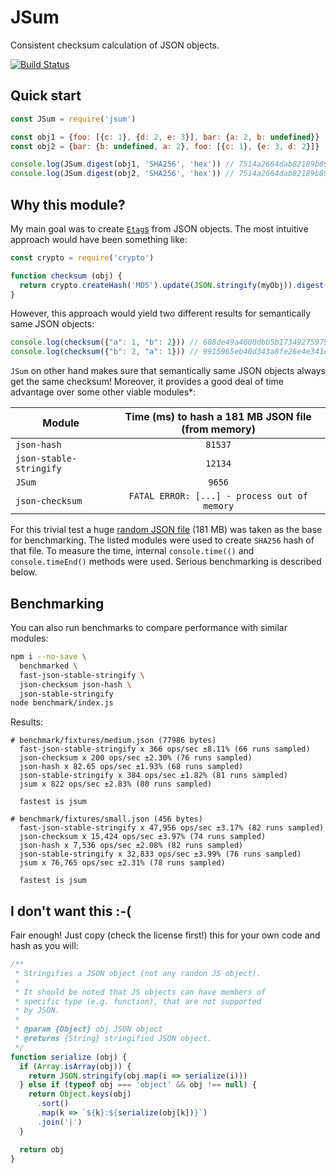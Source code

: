 # JSum
Consistent checksum calculation of JSON objects.

[![Build Status](https://travis-ci.org/fraunhoferfokus/JSum.svg?branch=master)](https://travis-ci.org/fraunhoferfokus/JSum)

## Quick start
```js
const JSum = require('jsum')

const obj1 = {foo: [{c: 1}, {d: 2, e: 3}], bar: {a: 2, b: undefined}}
const obj2 = {bar: {b: undefined, a: 2}, foo: [{c: 1}, {e: 3, d: 2}]}

console.log(JSum.digest(obj1, 'SHA256', 'hex')) // 7514a2664dab82189b89d8250da9d0e1e6c95d3efaca6ffc25e5db42d7a7d053
console.log(JSum.digest(obj2, 'SHA256', 'hex')) // 7514a2664dab82189b89d8250da9d0e1e6c95d3efaca6ffc25e5db42d7a7d053
```

## Why this module?
My main goal was to create [`Etag`s](https://tools.ietf.org/html/rfc7232#section-2.3) from JSON objects. The most intuitive approach
would have been something like:

```js
const crypto = require('crypto')

function checksum (obj) {
  return crypto.createHash('MD5').update(JSON.stringify(myObj)).digest('hex')
}
```

However, this approach would yield two different results for semantically same JSON objects:

```js
console.log(checksum({"a": 1, "b": 2})) // 608de49a4600dbb5b173492759792e4a
console.log(checksum({"b": 2, "a": 1})) // 9915965eb40d343a8fe26e4e341d1a05
```

`JSum` on other hand makes sure that semantically same JSON objects always get the same checksum! Moreover, it provides a good deal
of time advantage over some other viable modules\*:

| Module                  | Time (ms) to hash a 181 MB JSON file (from memory) |
|-------------------------|:---------------------------------------------------:|
| `json-hash`             | `81537`                                             |
| `json-stable-stringify` | `12134`                                             |
| `JSum`                  | `9656`                                              |
| `json-checksum`         | `FATAL ERROR: [...] - process out of memory`        |


For this trivial test a huge [random JSON file](https://github.com/zemirco/sf-city-lots-json)
(181 MB) was taken as the base for benchmarking. The listed modules were used to create `SHA256` hash of that file. To measure the time,
internal `console.time(()` and `console.timeEnd()` methods were used. Serious benchmarking is described below.

## Benchmarking
You can also run benchmarks to compare performance with similar modules:

```bash
npm i --no-save \
  benchmarked \
  fast-json-stable-stringify \
  json-checksum json-hash \
  json-stable-stringify
node benchmark/index.js
```

Results:

```
# benchmark/fixtures/medium.json (77986 bytes)
  fast-json-stable-stringify x 366 ops/sec ±8.11% (66 runs sampled)
  json-checksum x 200 ops/sec ±2.30% (76 runs sampled)
  json-hash x 82.65 ops/sec ±1.93% (68 runs sampled)
  json-stable-stringify x 384 ops/sec ±1.82% (81 runs sampled)
  jsum x 822 ops/sec ±2.83% (80 runs sampled)

  fastest is jsum

# benchmark/fixtures/small.json (456 bytes)
  fast-json-stable-stringify x 47,956 ops/sec ±3.17% (82 runs sampled)
  json-checksum x 15,424 ops/sec ±3.97% (74 runs sampled)
  json-hash x 7,536 ops/sec ±2.08% (82 runs sampled)
  json-stable-stringify x 32,833 ops/sec ±3.99% (76 runs sampled)
  jsum x 76,765 ops/sec ±2.31% (78 runs sampled)

  fastest is jsum
```

## I don't want this :-(
Fair enough! Just copy (check the license first!) this for your own code and hash as you will:

```js
/**
 * Stringifies a JSON object (not any randon JS object).
 *
 * It should be noted that JS objects can have members of
 * specific type (e.g. function), that are not supported
 * by JSON.
 *
 * @param {Object} obj JSON object
 * @returns {String} stringified JSON object.
 */
function serialize (obj) {
  if (Array.isArray(obj)) {
    return JSON.stringify(obj.map(i => serialize(i)))
  } else if (typeof obj === 'object' && obj !== null) {
    return Object.keys(obj)
      .sort()
      .map(k => `${k}:${serialize(obj[k])}`)
      .join('|')
  }

  return obj
}
```